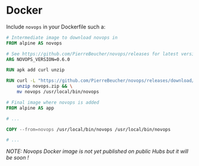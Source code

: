 # Docker

Include `novops` in your Dockerfile such a:

```Dockerfile
# Intermediate image to download novops in
FROM alpine AS novops

# See https://github.com/PierreBeucher/novops/releases for latest version
ARG NOVOPS_VERSION=0.6.0

RUN apk add curl unzip

RUN curl -L "https://github.com/PierreBeucher/novops/releases/download/v${NOVOPS_VERSION}/novops-X64-Linux.zip" -o novops.zip && \
    unzip novops.zip && \
    mv novops /usr/local/bin/novops

# Final image where novops is added
FROM alpine AS app

# ...

COPY --from=novops /usr/local/bin/novops /usr/local/bin/novops

# ... 
```

_NOTE: Novops Docker image is not yet published on public Hubs but it will be soon !_